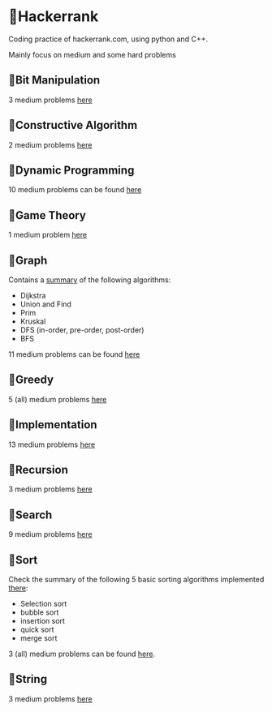 # &#x1F34F;Hackerrank

Coding practice of hackerrank.com, using python and C++.

Mainly focus on medium and some hard problems

## &#x1F4D7;Bit Manipulation
3 medium problems [here](BitManipulation)

## &#x1F4D7;Constructive Algorithm
2 medium problems [here](ConstructiveAlgorithms)

## &#x1F4D7;Dynamic Programming
10 medium problems can be found [here](DynamicProgramming)

## &#x1F4D7;Game Theory
1 medium problem [here](GameTheory)

## &#x1F4D7;Graph
Contains a [summary](Graph/README.md) of the following algorithms:
* Dijkstra
* Union and Find
* Prim
* Kruskal
* DFS (in-order, pre-order, post-order)
* BFS

11 medium problems can be found [here](Graph)

## &#x1F4D7;Greedy
5 (all) medium problems [here](Greedy)

## &#x1F4D7;Implementation
13 medium problems [here](Implementation)

## &#x1F4D7;Recursion
3 medium problems [here](Recursion)

## &#x1F4D7;Search
9 medium problems [here](Search)

## &#x1F4D7;Sort
Check the summary of the following 5 basic sorting 
algorithms implemented [there](Sort/sort.py):
* Selection sort
* bubble sort
* insertion sort
* quick sort
* merge sort

3 (all) medium problems can be found [here](Sort).

## &#x1F4D7;String
3 medium problems [here](Strings)
